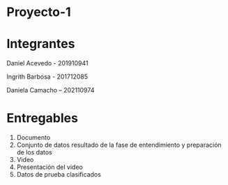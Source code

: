 # Proyecto-1

# Integrantes

Daniel Acevedo - 201910941 

Ingrith Barbosa - 201712085 

Daniela Camacho – 202110974 

# Entregables

1. Documento
2. Conjunto de datos resultado de la fase de entendimiento y preparación de los datos
3. Video
4. Presentación del video
5. Datos de prueba clasificados
